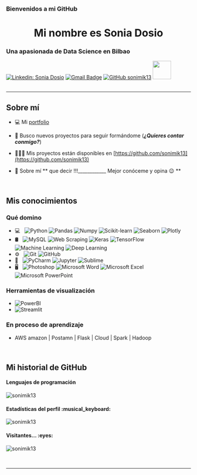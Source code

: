 

### Bienvenidos a mi GitHub

<h1 align = "center"> Mi nombre es Sonia Dosio </h1>
<h3 align = "left"> Una apasionada de Data Science en Bilbao</h3>

[![Linkedin: Sonia Dosio](https://img.shields.io/badge/-soniadosio-blue?style=flat-square&logo=Linkedin&logoColor=white&link=https://www.linkedin.com/in/soniadosio/)](https://www.linkedin.com/in/sonia-dosio-revenga-17812245/)
[![Gmail Badge](https://img.shields.io/badge/-sondr62@gmail.com-c14438?style=flat-square&logo=Gmail&logoColor=white&link=mailto:sondr62@gmail.com)](mailto:sondr62@gmail.com)
[![GitHub sonimik13](https://img.shields.io/github/followers/sonimik13?label=follow&style=social)](https://github.com/sonimik13)
<img src="https://media.giphy.com/media/mGcNjsfWAjY5AEZNw6/giphy.gif" width="50">
</br>
</br>
<hr>
<h2 align = "left"> Sobre mí </h2>


- 💻 Mi [portfolio](https://sonimik13.github.io/jekyll-theme-skinny-bones/)

- 🤝 Busco nuevos proyectos para seguir formándome (*****¿Quieres contar conmigo?*****)

- 👩🏻‍💻 Mis proyectos están disponibles en [https://github.com/sonimik13](https://github.com/sonimik13)

- 💬 Sobre mí **    que decir !!!____________         Mejor conóceme y opina 😉 **

</br>
<h2 align = "left"> Mis conocimientos </h2>
<h3 align = "left"> Qué domino </h3>


- 💻 &nbsp;
  ![Python](https://img.shields.io/badge/python-%2314354C.svg?&style=for-the-badge&logo=python&logoColor=white)
  ![Pandas](https://img.shields.io/badge/pandas-%23150458.svg?&style=for-the-badge&logo=pandas&logoColor=white)
  ![Numpy](https://img.shields.io/badge/numpy-%23013243.svg?&style=for-the-badge&logo=numpy&logoColor=white)
  ![Scikit-learn](https://img.shields.io/badge/Scikit-learn-black?style=flat&logo=Scikit-learn&logoColor=orange)
  ![Seaborn](https://img.shields.io/badge/Seaborn-blue?style=flat&logo=Seaborn&logoColor=blue)
  ![Plotly](https://img.shields.io/badge/Plotly-white?style=flat&logo=Plotly&logoColor=blue)
- 🛢 &nbsp;
  ![MySQL](https://img.shields.io/badge/mysql-%2300f.svg?&style=for-the-badge&logo=mysql&logoColor=white)
  ![Web Scraping](https://img.shields.io/badge/-Web%20Scraping-FFFFFF?style=flat&link=https://github.com/elsaTH)
  ![Keras](https://img.shields.io/badge/Keras-%23D00000.svg?&style=for-the-badge&logo=Keras&logoColor=white)
  ![TensorFlow](https://img.shields.io/badge/TensorFlow-%23FF6F00.svg?&style=for-the-badge&logo=TensorFlow&logoColor=white)
  ![Machine Learning](https://img.shields.io/badge/-Machine%20Learning-FFFFFF?style=flat&link=https://github.com/elsaTH)
  ![Deep Learning](https://img.shields.io/badge/-Deep%20Learning-FFFFFF?style=flat&link=https://github.com/elsaTH)
- ⚙️ &nbsp;
  ![Git](https://img.shields.io/badge/git-%23F05033.svg?&style=for-the-badge&logo=git&logoColor=white)
  ![GitHub](https://img.shields.io/badge/github-%23121011.svg?&style=for-the-badge&logo=github&logoColor=white)
- 🔧 &nbsp;
  ![PyCharm](https://img.shields.io/badge/PyCharm-000000.svg?&style=for-the-badge&logo=PyCharm&logoColor=white)
  ![Jupyter](https://img.shields.io/badge/Jupyter-%23F37626.svg?&style=for-the-badge&logo=Jupyter&logoColor=white)
  ![Sublime](https://img.shields.io/badge/sublime_text-%23575757.svg?&style=for-the-badge&logo=sublime-text&logoColor=important)
 - 🖥 &nbsp;
  ![Photoshop](https://img.shields.io/badge/-Photoshop-FFFFFF?style=flat&logo=adobe-photoshop)
  ![Microsoft Word](https://img.shields.io/badge/Microsoft_Word-2B579A?style=for-the-badge&logo=microsoft-word&logoColor=white)
  ![Microsoft Excel](https://img.shields.io/badge/Microsoft_Excel-217346?style=for-the-badge&logo=microsoft-excel&logoColor=white)
  ![Microsoft PowerPoint](https://img.shields.io/badge/Microsoft_PowerPoint-B7472A?style=for-the-badge&logo=microsoft-powerpoint&logoColor=white)  
  









 <h3> Herramientas de visualización </h3>

  - ![PowerBI](https://img.shields.io/badge/-PowerBI-yellow?style=flat&logo=PowerBI&logoColor=white)
  - ![Streamlit](https://img.shields.io/badge/Streamlit-white?style=flat&logo=Streamlit&logoColor=red)


 <h3> En proceso de aprendizaje </h3>

- AWS amazon | Postamn | Flask | Cloud | Spark | Hadoop
</br>
<h2 align="left">Mi historial de GitHub</h2>



<h4 align="left">Lenguajes de programación</h4>
<p align="left"><img src="https://github-readme-stats.vercel.app/api/top-langs/?username=sonimik13&langs_count=10&theme=buefy&layout=compact" alt="sonimik13" /></p>

<h4 align="left">Estadísticas del perfil :musical_keyboard:</h4>
<p align="left"><img src="https://github-readme-stats.vercel.app/api?username=sonimik13&show_icons=true&theme=buefy" alt="sonimik13" /></p>

<h4 align="left">Visitantes... :eyes:</h4>
<p align="left"><img src="https://profile-counter.glitch.me/{sonimik13}/count.svg" alt="sonimik13" /></p>

</br>
<hr>
